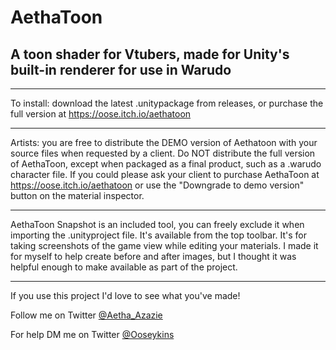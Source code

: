 # AethaToon

## A toon shader for Vtubers, made for Unity's built-in renderer for use in Warudo

---

To install: download the latest .unitypackage from releases, or purchase the full version at https://oose.itch.io/aethatoon

---

Artists: you are free to distribute the DEMO version of Aethatoon with your source files when requested by a client. Do NOT distribute the full version of AethaToon, except when packaged as a final product, such as a .warudo character file. If you could please ask your client to purchase AethaToon at https://oose.itch.io/aethatoon or use the "Downgrade to demo version" button on the material inspector.

---

AethaToon Snapshot is an included tool, you can freely exclude it when importing the .unityproject file. It's available from the top toolbar. It's for taking screenshots of the game view while editing your materials. I made it for myself to help create before and after images, but I thought it was helpful enough to make available as part of the project.

---

If you use this project I'd love to see what you've made!

Follow me on Twitter
[@Aetha_Azazie](https://twitter.com/aetha_azazie)

For help DM me on Twitter
[@Ooseykins](https://twitter.com/ooseykins)